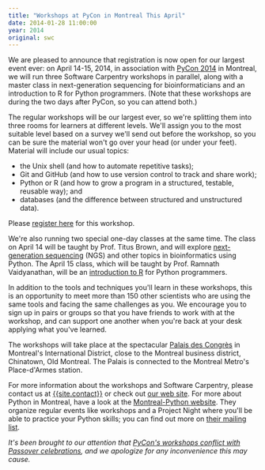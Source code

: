 ```yaml
---
title: "Workshops at PyCon in Montreal This April"
date: 2014-01-28 11:00:00
year: 2014
original: swc
---
```

<p>
  We are pleased to announce that registration is now open for our largest event ever:
  on April 14-15, 2014,
  in association with <a href="https://us.pycon.org/2014/">PyCon 2014</a> in Montreal,
  we will run three Software Carpentry workshops in parallel,
  along with a master class in next-generation sequencing for bioinformaticians
  and an introduction to R for Python programmers. 
  (Note that these workshops are during the two days after
  PyCon, so you can attend both.)
</p>
<p>
  The regular workshops will be our largest ever, so we're splitting
  them into three rooms for learners at different levels.  We'll
  assign you to the most suitable level based on a survey we'll send
  out before the workshop, so you can be sure the material won't go
  over your head (or under your feet).  Material will include our
  usual topics:
</p>
<ul>
  <li>the Unix shell (and how to automate repetitive tasks);</li>
  <li>Git and GitHub (and how to use version control to track and share work);</li>
  <li>Python or R (and how to grow a program in a structured, testable, reusable way); and</li>
  <li>databases (and the difference between structured and unstructured data).</li>
</ul>
<p>
  Please <a href="http://www.eventbrite.com/e/pycon-montreal-software-carpentry-bootcamp-registration-10151376039">register here</a> for this workshop.
</p>
<p>
  We're also running two special one-day classes at the same time.
  The class on April 14 will be taught by Prof. Titus Brown, and will explore
  <a href="http://www.eventbrite.com/e/pycon-montreal-ngs-master-class-by-software-carpentry-registration-10151618765">next-generation
  sequencing</a> (NGS) and other topics in bioinformatics using
  Python.  The April 15 class, which will be taught by Prof. Ramnath
  Vaidyanathan, will be an
  <a href="http://www.eventbrite.com/e/pycon-montreal-r-for-pythonistas-master-class-by-software-carpentry-registration-10319320365">introduction
  to R</a> for Python programmers.
</p>
<p>
  In addition to the tools and techniques you'll learn in these
  workshops, this is an opportunity to meet more than 150 other
  scientists who are using the same tools and facing the same
  challenges as you.  We encourage you to sign up in pairs or groups
  so that you have friends to work with at the workshop, and can
  support one another when you're back at your desk applying what
  you've learned.
</p>
<p>
  The workshops will take place at the
  spectacular <a href="http://congresmtl.com/en/montreal/near-the-palais/">Palais
  des Congr&egrave;s</a> in Montreal's International District, close
  to the Montreal business district, Chinatown, Old Montreal. The Palais is
  connected to the Montreal Metro's Place-d'Armes station.
</p>
<p>
  For more information about the workshops and Software Carpentry, 
  please contact us at
  <a href="mailto:{{site.contact}}">{{site.contact}}</a> or check
  out <a href="{{site.baseurl}}">our web site</a>.
  For more about Python in Montreal, have a look at the
  <a href="http://montrealpython.org/">Montreal-Python website</a>.
  They organize regular events like workshops and a Project
  Night where you'll be able to practice your Python skills; you can
  find out more
  on <a href="https://groups.google.com/forum/#!forum/montrealpython/join">their
  mailing list</a>.
</p>
<p>
  <em>
    It's been brought to our attention that
    <a href="http://pycon.blogspot.ca/2014/01/pycon-us-20142015-and-passover.html">PyCon's workshops conflict with Passover celebrations</a>,
    and we apologize for any inconvenience this may cause.
  </em>
</p>
